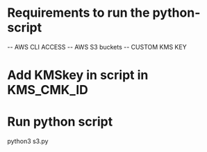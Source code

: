 # Requirements to run the python-script

-- AWS CLI ACCESS
-- AWS S3 buckets
-- CUSTOM KMS KEY

# Add  KMSkey in script in KMS_CMK_ID

# Run python script

python3 s3.py
